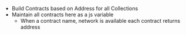- Build Contracts based on Address for all Collections
- Maintain all contracts here as a js variable
  - When a contract name, network is available each contract returns address
